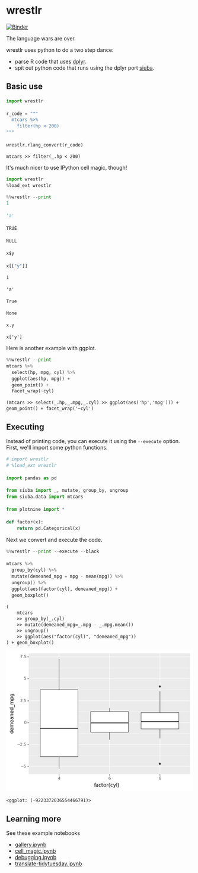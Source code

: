 # wrestlr

[![Binder](https://mybinder.org/badge_logo.svg)](https://mybinder.org/v2/gh/machow/wrestlr/master)

The language wars are over.

wrestlr uses python to do a two step dance:

* parse R code that uses [dplyr](https://github.com/tidyverse/dplyr).
* spit out python code that runs using the dplyr port [siuba](http://github.com/machow/siuba).

## Basic use


```python
import wrestlr

r_code = """
  mtcars %>%
    filter(hp < 200)
"""

wrestlr.rlang_convert(r_code)
```




    mtcars >> filter(_.hp < 200)



It's much nicer to use IPython cell magic, though!


```python
import wrestlr
%load_ext wrestlr
```


```python
%%wrestlr --print
1

'a'

TRUE

NULL

x$y

x[["y"]]
```

    1
    
    'a'
    
    True
    
    None
    
    x.y
    
    x['y']


Here is another example with ggplot.


```python
%%wrestlr --print
mtcars %>%
  select(hp, mpg, cyl) %>%
  ggplot(aes(hp, mpg)) +
  geom_point() +
  facet_wrap(~cyl)
```

    (mtcars >> select(_.hp,_.mpg,_.cyl) >> ggplot(aes('hp','mpg'))) + geom_point() + facet_wrap('~cyl')


## Executing 

Instead of printing code, you can execute it using the `--execute` option. First, we'll import some python functions.


```python
# import wrestlr
# %load_ext wrestlr

import pandas as pd

from siuba import _, mutate, group_by, ungroup
from siuba.data import mtcars

from plotnine import *

def factor(x):
    return pd.Categorical(x)
```

Next we convert and execute the code.


```python
%%wrestlr --print --execute --black

mtcars %>%
  group_by(cyl) %>%
  mutate(demeaned_mpg = mpg - mean(mpg)) %>%
  ungroup() %>%
  ggplot(aes(factor(cyl), demeaned_mpg)) +
  geom_boxplot()

```

    (
        mtcars
        >> group_by(_.cyl)
        >> mutate(demeaned_mpg=_.mpg - _.mpg.mean())
        >> ungroup()
        >> ggplot(aes("factor(cyl)", "demeaned_mpg"))
    ) + geom_boxplot()
    



![png](README_files/README_10_1.png)





    <ggplot: (-9223372036554466791)>



## Learning more

See these example notebooks

* [gallery.ipynb](docs/gallery.ipynb)
* [cell_magic.ipynb](docs/cell_magic.ipynb)
* [debugging.ipynb](docs/debugging.ipynb)
* [translate-tidytuesday.ipynb](docs/translate-tidytuesday.ipynb)

